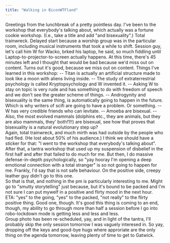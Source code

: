 ```yaml
---
title: "Walking in BiconWTFland"
---
```


<p>Greetings from the lunchbreak of a pretty pointless day. 
<lj-cut text="This year's most awful workshop award goes to...">
I've been to the workshop that everybody's talking about, which actually was a fortune cookie workshop. (I.e., take a title and add "and bisexuality".) Total trainwreck. Delayed start because a worship group was in the particular room, including musical instruments that took a while to shift. Session guy, let's call him W for Wacko, brked his laptop, he said, so much fiddling until Laptop-to-projector-to-screen actually happens. At this time, there's 45 minutes left and I thought that would be bad because we'd miss out on content. Turns out it's good, because we miss out on content. Things I've learned in this workshop:
-- Titan is actually an artificial structure made to look like a moon with aliens living inside.
-- The study of extraterrestrial psychology is called Kryptopsychology and W invented it.
-- Asking W to stay on topic is very rude and has something to do with freedom of speech and we don't see the greater scheme of things.
-- Androgynity and bisexuality is the same thing, is automatically going to happen in the future. Which is why writers of scifi are going to have a problem. Or something.
-- W has very credible friends who can levitate.
-- Amoeba are bisexual. 
-- Also, the most evolved mammals (dolphins etc., they are animals, but they are also mammals, they' both!1!!) are bisexual, see how that proves that bisexuality is a natural evolutionary step up?
</lj-cut>
<br/>
Again, total trainwreck, and much mirth was had outside by the people who had fled. (He lost about 50% of his audience.) I think we should have a sticker for that: "I went to the workshop that everybody's talking about".
<br/>
After that, a tantra workshop that used up my suspension of disbelief in the first half and after that failed to do much for me. But then, I do massive defense-in-depth psychologically, so "yay hooray I'm opening a deep emotional connection with a total stranger" is so not going to happen for me. Frankly, I'd say that is not safe behaviour. On the positive side, creepy leather guy didn't go to this one.
<br/>
So that is that, and nothing in the pm is particularly interesting to me. Might go to "smutty storytelling" just because, but it's bound to be packed and I'm not sure I can put mywelf in a positive and flirty mood in the next hour.
<br/>
ETA: "yes" to the going, "yes" to the packed, "not really" to the flirty positive thing. Good one, though. It's good this thing is coming to an end, though, my ability to go through more than half a session before I go into robo-lockdown mode is getting less and less and less.
<br/>
Group photo has been re-scheduled, yay, and in light of the tantra, I'll probably skip the only session tomorrow I was vaguely interesed in. So yay, dropping off the keys and good-bye hugs where approriate are the only thing on the agenda tomorrow, leaving plenty of time to get to Gatwick.</p>
